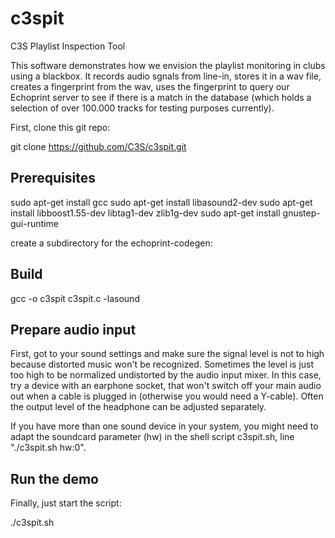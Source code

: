 # c3spit
C3S Playlist Inspection Tool

This software demonstrates how we envision the playlist monitoring in clubs using a blackbox. It records audio sgnals from line-in, stores it in a wav file, creates a fingerprint from the wav, uses the fingerprint to query our Echoprint server to see if there is a match in the database (which holds a selection of over 100.000 tracks for testing purposes currently).

First, clone this git repo:

git clone https://github.com/C3S/c3spit.git

## Prerequisites

sudo apt-get install gcc
sudo apt-get install libasound2-dev 
sudo apt-get install libboost1.55-dev libtag1-dev zlib1g-dev
sudo apt-get install gnustep-gui-runtime

create a subdirectory for the echoprint-codegen:

## Build 

gcc -o c3spit c3spit.c -lasound

## Prepare audio input

First, got to your sound settings and make sure the signal level is not to high because distorted music won't be recognized. Sometimes the level is just too high to be normalized undistorted by the audio input mixer. In this case, try a device with an earphone socket, that won't switch off your main audio out when a cable is plugged in (otherwise you would need a Y-cable). Often the output level of the headphone can be adjusted separately.

If you have more than one sound device in your system, you might need to adapt the soundcard parameter (hw) in the shell script c3spit.sh, line "./c3spit.sh hw:0". 

## Run the demo

Finally, just start the script:

./c3spit.sh
